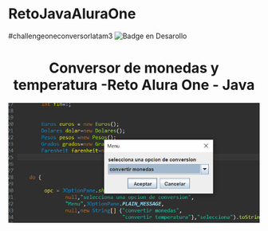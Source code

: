 # RetoJavaAluraOne
#challengeoneconversorlatam3
![Badge en Desarollo](https://img.shields.io/badge/STATUS-EN%20DESAROLLO-green)
<h1 align="center"> Conversor de monedas y temperatura -Reto Alura One - Java </h1>

![Image text](https://github.com/VitoRouseCode/RetoJavaAluraOne/blob/main/Captura%20de%20pantalla%20(590).png)

